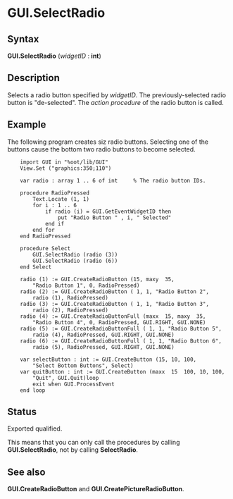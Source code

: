 
# GUI.SelectRadio

## Syntax
**GUI.SelectRadio** (_widgetID_ : **int**)

## Description
Selects a radio button specified by _widgetID_. The previously-selected radio button is "de-selected". The _action procedure_ of the radio button is called.


## Example
The following program creates siz radio buttons. Selecting one of the buttons cause the bottom two radio buttons to become selected.

        import GUI in "%oot/lib/GUI" 
        View.Set ("graphics:350;110") 
        
        var radio : array 1 .. 6 of int     % The radio button IDs.
        
        procedure RadioPressed
            Text.Locate (1, 1)
            for i : 1 .. 6
                if radio (i) = GUI.GetEventWidgetID then
                    put "Radio Button " , i, " Selected"
                end if
            end for
        end RadioPressed
        
        procedure Select
            GUI.SelectRadio (radio (3))
            GUI.SelectRadio (radio (6))
        end Select
        
        radio (1) := GUI.CreateRadioButton (15, maxy  35, 
            "Radio Button 1", 0, RadioPressed)
        radio (2) := GUI.CreateRadioButton ( 1, 1, "Radio Button 2", 
            radio (1), RadioPressed)
        radio (3) := GUI.CreateRadioButton ( 1, 1, "Radio Button 3",
            radio (2), RadioPressed)
        radio (4) := GUI.CreateRadioButtonFull (maxx  15, maxy  35,
            "Radio Button 4", 0, RadioPressed, GUI.RIGHT, GUI.NONE)
        radio (5) := GUI.CreateRadioButtonFull ( 1, 1, "Radio Button 5", 
            radio (4), RadioPressed, GUI.RIGHT, GUI.NONE)
        radio (6) := GUI.CreateRadioButtonFull ( 1, 1, "Radio Button 6",
            radio (5), RadioPressed, GUI.RIGHT, GUI.NONE)
        
        var selectButton : int := GUI.CreateButton (15, 10, 100, 
            "Select Bottom Buttons", Select)
        var quitButton : int := GUI.CreateButton (maxx  15  100, 10, 100,  
            "Quit", GUI.Quit)loop
            exit when GUI.ProcessEvent
        end loop
## Status
Exported qualified.

This means that you can only call the procedures by calling **GUI.SelectRadio**, not by calling **SelectRadio**.


## See also
**GUI.CreateRadioButton** and **GUI.CreatePictureRadioButton**.

